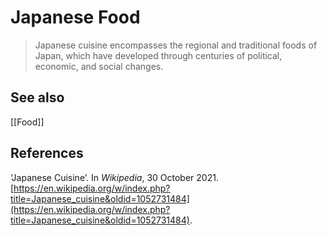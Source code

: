 # Japanese Food
>Japanese cuisine encompasses the regional and traditional foods of Japan, which have developed through centuries of political, economic, and social changes.

## See also
[[Food]]

## References
‘Japanese Cuisine’. In _Wikipedia_, 30 October 2021. [https://en.wikipedia.org/w/index.php?title=Japanese_cuisine&oldid=1052731484](https://en.wikipedia.org/w/index.php?title=Japanese_cuisine&oldid=1052731484).